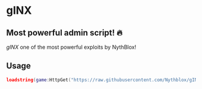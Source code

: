 # gINX
## Most powerful admin script! 🔥
*gINX* one of the most powerful exploits by NythBlox!
## Usage
```lua
loadstring(game:HttpGet("https://raw.githubusercontent.com/Nythblox/gINX/refs/heads/main/gINXRunner.lua", true)
```
